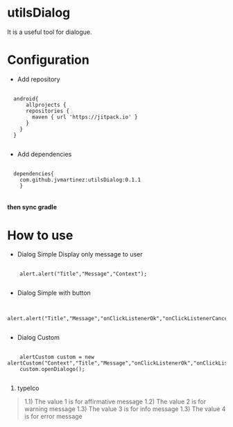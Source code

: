 # utilsDialog
It is a useful tool for dialogue.
# Configuration
* Add repository 
<pre>
  <code>
  android{
      allprojects {
      repositories {        
        maven { url 'https://jitpack.io' }
      }
    }
  }
  </code>
</pre>
* Add dependencies 
<pre>
  <code>
  dependencies{
	com.github.jvmartinez:utilsDialog:0.1.1
	}
  </code>
</pre>
#### then sync gradle
# How to use
* Dialog Simple 
Display only message to user
<pre>
  <code>
    alert.alert("Title","Message","Context");
  </code>
</pre>
* Dialog Simple with button
<pre>
  <code>
    alert.alert("Title","Message","onClickListenerOk","onClickListenerCancel","Context");
  </code>
</pre>
* Dialog Custom 

<pre>
  <code>
    alertCustom custom = new alertCustom("Context","Title","Message","onClickListenerOk","onClickListenerCancel","typeIco");
    custom.openDialogo();
  </code>
</pre>
1) typeIco 
> 1.1) The value 1 is for affirmative message
> 1.2) The value 2 is for warning message
> 1.3) The value 3 is for info message
> 1.3) The value 4 is for error message
